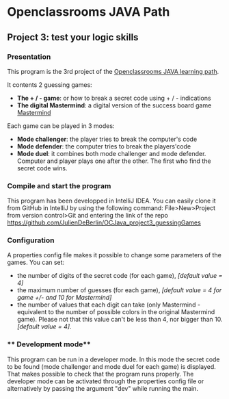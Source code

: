 #  Openclassrooms JAVA Path
## Project 3: test your logic skills

### **Presentation**

This program is the 3rd project of the [Openclassrooms JAVA learning path](https://openclassrooms.com/en/paths/88-developpeur-dapplication-java).

It contents 2 guessing games:
* **The + / - game**: or how to break a secret code using + / - indications
* **The digital Mastermind**: a digital version of the success board game [Mastermind](https://en.wikipedia.org/wiki/Mastermind_(board_game))

Each game can be played in 3 modes:
* **Mode challenger**: the player tries to break the computer's code
* **Mode defender**: the computer tries to break the players'code
* **Mode duel**: it combines both mode challenger and mode defender. Computer and player plays one after the other. The first who find the secret code wins.


### **Compile and start the program**

This program has been developped in IntelliJ IDEA. You can easily clone it from GitHub in IntelliJ by using the following command: File>New>Project from version control>Git and entering the link of the repo https://github.com/JulienDeBerlin/OCJava_project3_guessingGames


### **Configuration**

A properties config file makes it possible to change some parameters of the games. You can set:
* the number of digits of the secret code (for each game), *[default value = 4]*
* the maximum number of guesses (for each game), *[default value = 4 for game +/- and 10 for Mastermind]*
* the number of values that each digit can take (only Mastermind - equivalent to the number of possible colors in the original Mastermind game). Please not that this value can't be less than 4, nor bigger than 10. *[default value = 4].*


### ** Development mode**
This program can be run in a developer mode. In this mode the secret code to be found (mode challenger and mode duel for each game) is displayed. That makes possible to check that the program runs properly.
The developer mode can be activated through the properties config file or alternatively by passing the argument "dev" while running the main. 





